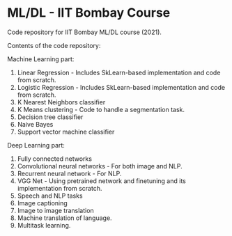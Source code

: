 # ML/DL - IIT Bombay Course
Code repository for IIT Bombay ML/DL course (2021).

Contents of the code repository:

Machine Learning part:

1. Linear Regression -  Includes SkLearn-based implementation and code from scratch.
2. Logistic Regression - Includes SkLearn-based implementation and code from scratch.
3. K Nearest Neighbors classifier 
4. K Means clustering - Code to handle a segmentation task. 
5. Decision tree classifier
6. Naive Bayes
7. Support vector machine classifier


Deep Learning part:

1. Fully connected networks
2.  Convolutional neural networks - For both image and NLP.
3.  Recurrent neural network - For NLP.
4.  VGG Net - Using pretrained network and finetuning and its implementation from scratch.
5.  Speech and NLP tasks
6.  Image captioning
7.  Image to image translation
8.  Machine translation of language.
9.  Multitask learning.
